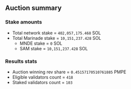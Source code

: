 ## Auction summary

### Stake amounts
- Total network stake = `402,057,175.468` SOL
- Total Marinade stake = `10,151,237.428` SOL
  - MNDE stake = `0` SOL
  - SAM stake = `10,151,237.428` SOL

### Results stats
- Auction winning rev share = `0.45157170510761885` PMPE
- Eligible validators count = `418`
- Staked validators count = `103`
